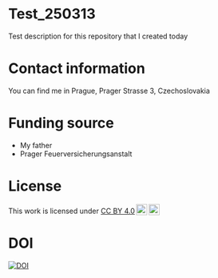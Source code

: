 # Test_250313
Test description for this repository that I created today

# Contact information 

You can find me in Prague, Prager Strasse 3, Czechoslovakia

# Funding source

* My father
* Prager Feuerversicherungsanstalt

# License

<p xmlns:cc="http://creativecommons.org/ns#" >This work is licensed under <a href="https://creativecommons.org/licenses/by/4.0/?ref=chooser-v1" target="_blank" rel="license noopener noreferrer" style="display:inline-block;">CC BY 4.0<img style="height:22px!important;margin-left:3px;vertical-align:text-bottom;" src="https://mirrors.creativecommons.org/presskit/icons/cc.svg?ref=chooser-v1" alt=""><img style="height:22px!important;margin-left:3px;vertical-align:text-bottom;" src="https://mirrors.creativecommons.org/presskit/icons/by.svg?ref=chooser-v1" alt=""></a></p>

# DOI

<a href="https://handle.stage.datacite.org/10.5072/zenodo.181418"><img src="https://sandbox.zenodo.org/badge/947917792.svg" alt="DOI"></a>
